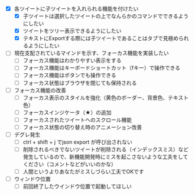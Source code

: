 - [x] 各ツイートに子ツイートを入れられる機能を付けたい
  - [x] 子ツイートは選択したツイートの上でなんらかのコマンドでできるようにしたい
  - [x] ツイートをツリー表示できるようにしたい
  - [x] テキストにExportする際には子ツイートであることはタブで見極められるようにしたい
- [ ] 現在支配されているマインドを示す、フォーカス機能を実装したい
  - [ ] フォーカス機能はわかりやすい表示をする
  - [ ] フォーカス機能はキーボードショートカット（fキー）で操作できる
  - [ ] フォーカス機能はボタンでも操作できる
  - [ ] フォーカス状態はブラウザを閉じても保持される
- [ ] フォーカス機能の改善
  - [ ] フォーカス表示のスタイルを強化（黄色のボーダー、背景色、テキスト色）
  - [ ] フォーカスインジケータ（★）の追加
  - [ ] フォーカスされたツイートへのスクロール機能
  - [ ] フォーカス状態の切り替え時のアニメーション改善
- [ ] デグレ発生
  - [ ] ctrl + shift + j でjson export が呼び出されない
  - [ ] 削除されるべきでないツイートが削除される（インデックスミス）など発生しているので、新機能開発時にミスを起こさないような工夫をしてください（コメントなどがいいのかな）
  - [ ] 人間というよりあなたがミスしづらい工夫でOKです
- [ ] ウィンドウ位置
  - [ ] 前回終了したウインドウ位置で起動してほしい